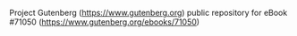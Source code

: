 Project Gutenberg (https://www.gutenberg.org) public repository for
eBook #71050 (https://www.gutenberg.org/ebooks/71050)
